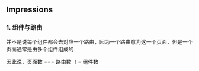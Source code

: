 ## Impressions

### 1. 组件与路由

并不是说每个组件都会去对应一个路由，因为一个路由意为这一个页面，但是一个页面通常是由多个组件组成的

因此说，页面数 === 路由数 ！= 组件数